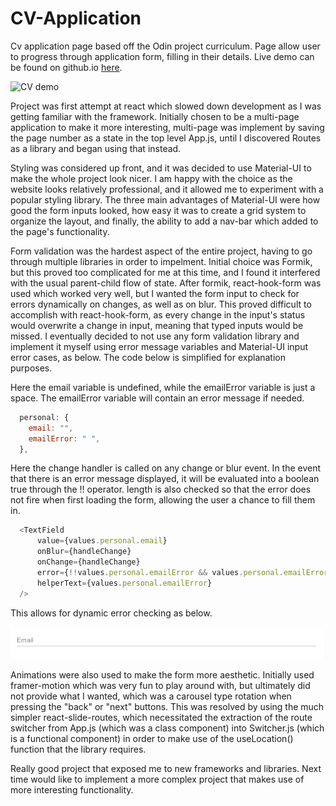 # CV-Application
Cv application page based off the Odin project curriculum. Page allow user to progress through application form, filling in their details. Live demo can be found on github.io [here](https://sasountorossian.github.io/CV-Application/). 

![CV demo](CV.gif)

Project was first attempt at react which slowed down development as I was getting familiar with the framework. Initially chosen to be a multi-page application to make it more interesting, multi-page was implement by saving the page number as a state in the top level App.js, until I discovered Routes as a library and began using that instead.

Styling was considered up front, and it was decided to use Material-UI to make the whole project look nicer. I am happy with the choice as the website looks relatively professional, and it allowed me to experiment with a popular styling library. The three main advantages of Material-UI were how good the form inputs looked, how easy it was to create a grid system to organize the layout, and finally, the ability to add a nav-bar which added to the page's functionality.

Form validation was the hardest aspect of the entire project, having to go through multiple libraries in order to impelment. Initial choice was Formik, but this proved too complicated for me at this time, and I found it interfered with the usual parent-child flow of state. After formik, react-hook-form was used which worked very well, but I wanted the form input to check for errors dynamically on changes, as well as on blur. This proved difficult to accomplish with react-hook-form, as every change in the input's status would overwrite a change in input, meaning that typed inputs would be missed. I eventually decided to not use any form validation library and implement it myself using error message variables and Material-UI input error cases, as below. The code below is simplified for explanation purposes.

Here the email variable is undefined, while the emailError variable is just a space. The emailError variable will contain an error message if needed.

```javascript
  personal: {
    email: "", 
    emailError: " ",
  },
```
Here the change handler is called on any change or blur event. In the event that there is an error message displayed, it will be evaluated into a boolean true through the !! operator. length is also checked so that the error does not fire when first loading the form, allowing the user a chance to fill them in.

```javascript
  <TextField 
      value={values.personal.email} 
      onBlur={handleChange}
      onChange={handleChange}
      error={!!values.personal.emailError && values.personal.emailError.length > 1}
      helperText={values.personal.emailError}
  />
```
This allows for dynamic error checking as below.

![Form demo](Form.gif)

Animations were also used to make the form more aesthetic. Initially used framer-motion which was very fun to play around with, but ultimately did not provide what I wanted, which was a carousel type rotation when pressing the "back" or "next" buttons. This was resolved by using the much simpler react-slide-routes, which necessitated the extraction of the route switcher from App.js (which was a class component) into Switcher.js (which is a functional component) in order to make use of the useLocation() function that the library requires. 

Really good project that exposed me to new frameworks and libraries. Next time would like to implement a more complex project that makes use of more interesting functionality. 
